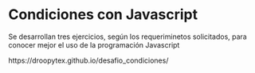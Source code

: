 <h1>Condiciones con Javascript </h1>
<p> Se desarrollan tres ejercicios, según los requeriminetos solicitados, para conocer mejor el uso de la programación Javascript</p>
<p> https://droopytex.github.io/desafio_condiciones/ </p>

